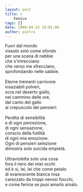 ```yaml
---
layout: post
title: >
    Fenice
tags: []
date: 2008-04-25 19:02:00
author: pietro
---
```

Fuori dal mondo<br/>vissuto solo come sfondo<br/>per una scena di nebbie<br/>che s'intrecciano<br/>che verso me sfrecciano,<br/>sprofondando nelle sabbie.<br/><br/>Eterne tremanti carnivore<br/>insaziabili polveri,<br/>ocra nel deserto giallo,<br/>nel cammino delle ore,<br/>dal canto del gallo<br/>al crepuscolo dei pensieri.<br/><br/>Perdita di sensibilità<br/>e di ogni percezione,<br/>di ogni sensazione,<br/>conscio della futilità<br/>di ogni mia emozione.<br/>Ogni di pensieri selezione<br/>dimostra solo suicida empietà.<br/><br/>Ultravioletta solo una cosa<br/>fora il nero dei miei occhi<br/>ed è sì, lei, lei che come petalo<br/>di evanescente bianca rosa<br/>carezzato da troppi nevosi fiocchi,<br/>e come fenice se puoi amarlo amalo.
